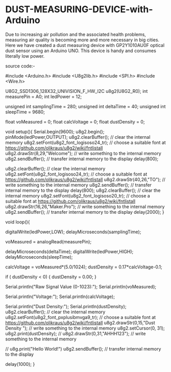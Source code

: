 # DUST-MEASURING-DEVICE-with-Arduino
Due to increasing air pollution and the associated health problems, measuring air quality is becoming more and more necessary in big cities. Here we have created a dust measuring device with GP2Y1010AU0F optical dust sensor using an Arduino UNO. This device is handy and consumes literally low power.

source code:-

#include <Arduino.h>
#include <U8g2lib.h>
#include <SPI.h>
#include <Wire.h>

U8G2_SSD1306_128X32_UNIVISION_F_HW_I2C u8g2(U8G2_R0); 
int measurePin = A0;
int ledPower = 12;

unsigned int samplingTime = 280;
unsigned int deltaTime = 40;
unsigned int sleepTime = 9680;

float voMeasured = 0;
float calcVoltage = 0;
float dustDensity = 0;

void setup(){
  Serial.begin(9600);
  u8g2.begin();
  pinMode(ledPower,OUTPUT);
  u8g2.clearBuffer();          // clear the internal memory
   u8g2.setFont(u8g2_font_logisoso24_tr);  // choose a suitable font at https://github.com/olikraus/u8g2/wiki/fntlistall
   u8g2.drawStr(8,29,"Welcome");  // write something to the internal memory
   u8g2.sendBuffer();         // transfer internal memory to the display
   delay(800);

   u8g2.clearBuffer();         // clear the internal memory
   u8g2.setFont(u8g2_font_logisoso24_tr);  // choose a suitable font at https://github.com/olikraus/u8g2/wiki/fntlistall
   u8g2.drawStr(40,26,"TO");  // write something to the internal memory
   u8g2.sendBuffer();         // transfer internal memory to the display
   delay(800);
   u8g2.clearBuffer();         // clear the internal memory
   u8g2.setFont(u8g2_font_logisoso20_tr);  // choose a suitable font at https://github.com/olikraus/u8g2/wiki/fntlistall
   u8g2.drawStr(16,26,"Maker.Pro");  // write something to the internal memory
   u8g2.sendBuffer();         // transfer internal memory to the display
   delay(2000);
}

void loop(){
  
  
  digitalWrite(ledPower,LOW);
  delayMicroseconds(samplingTime);

  voMeasured = analogRead(measurePin);

  delayMicroseconds(deltaTime);
  digitalWrite(ledPower,HIGH);
  delayMicroseconds(sleepTime);

  calcVoltage = voMeasured*(5.0/1024);
  dustDensity = 0.17*calcVoltage-0.1;

  if ( dustDensity < 0)
  {
    dustDensity = 0.00;
  }

  Serial.println("Raw Signal Value (0-1023):");
  Serial.println(voMeasured);

  Serial.println("Voltage:");
  Serial.println(calcVoltage);

  Serial.println("Dust Density:");
  Serial.println(dustDensity);
   u8g2.clearBuffer();         // clear the internal memory
   u8g2.setFont(u8g2_font_pxplusibmvga9_tr);  // choose a suitable font at https://github.com/olikraus/u8g2/wiki/fntlistall
   u8g2.drawStr(0,15,"Dust Density ");  // write something to the internal memory
   u8g2.setCursor(0, 31);
   u8g2.print(dustDensity); 
  // u8g2.drawStr(0,31,"AHHH123");  // write something to the internal memory
   
//   u8g.print("Hello World!")
   u8g2.sendBuffer();         // transfer internal memory to the display

  delay(1000);
}
